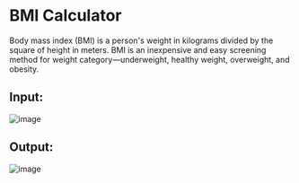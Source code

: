 # BMI Calculator
Body mass index (BMI) is a person's weight in kilograms divided by the square of height in meters. BMI is an inexpensive and easy screening method for weight category—underweight, healthy weight, overweight, and obesity.

## Input:
![image](https://user-images.githubusercontent.com/99204211/212637032-5b0b6485-5fc4-444d-9e7c-a507e27dc1f3.png)

## Output:
![image](https://user-images.githubusercontent.com/99204211/212637112-83e22ab8-aee3-4c7a-96f4-46643f95dd72.png)
